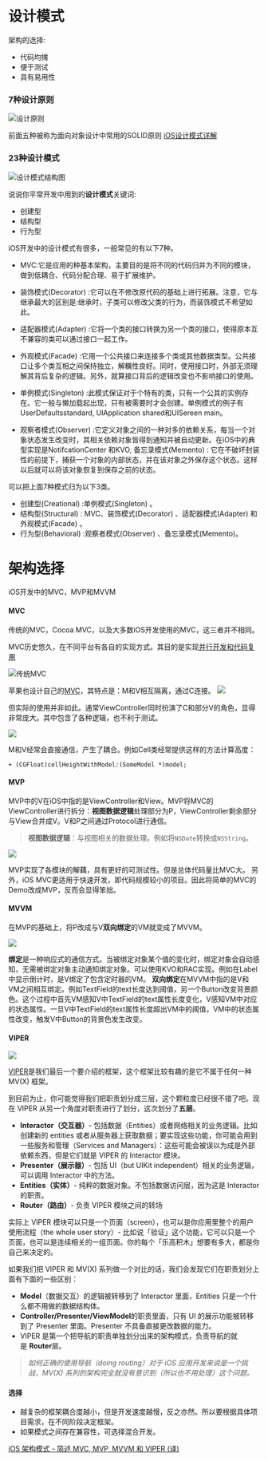 # 设计模式

架构的选择:
* 代码均摊
* 便于测试
* 具有易用性

### 7种设计原则
![设计原则](https://upload-images.jianshu.io/upload_images/1893416-1799d3166117a223.png?imageMogr2/auto-orient/strip%7CimageView2/2/w/1240)

前面五种被称为面向对象设计中常用的SOLID原则
[iOS设计模式详解](https://www.jianshu.com/p/e5c69c7b8c00)

### 23种设计模式
![设计模式结构图](https://upload-images.jianshu.io/upload_images/1893416-cfef4cca51c78ece.png?imageMogr2/auto-orient/strip%7CimageView2/2/w/1240)

说说你平常开发中用到的**设计模式**关键词:
* 创建型
* 结构型
* 行为型

iOS开发中的设计模式有很多，一般常见的有以下7种。
* MVC:它是应用的种基本架构，主要目的是将不同的代码归并为不同的模块，做到低耦合、代码分配合理、易于扩展维护。

* 装饰模式(Decorator) :它可以在不修改原代码的基础上进行拓展。注意，它与继承最大的区别是:继承时，子类可以修改父类的行为，而装饰模式不希望如此。

* 适配器模式(Adapter) :它将一个类的接口转换为另一个类的接口，使得原本互不兼容的类可以通过接口一起工作。

* 外观模式(Facade) :它用一个公共接口来连接多个类或其他数据类型。公共接口让多个类互相之间保持独立，解糲性良好。同时，使用接口时，外部无须理解其背后复杂的逻辑。另外，就算接口背后的逻辑改变也不影响接口的使用。

* 单例模式(Singleton) :此模式保证对于个特有的类，只有一个公其的实例存在。它一般与懒加载起出现，只有被需要时才会创建。单例模式的例子有UserDefaultsstandard, UlApplication shared和UISereen main。

* 观察者模式(Observer) :它定义对象之间的一种对多的依赖关系，每当一个对象状态发生改变时，其相关依赖对象皆得到通知并被自动更新。在iOS中的典型实现是NotifcationCenter 和KVO,
备忘录模式(Memento) : 它在不破坏封装性的前提下，捕获一个对象的内部状态，并在该对象之外保存这个状态。这样以后就可以将该对象恢复到保存之前的状态。

可以把上面7种模式归为以下3类。
* 创建型(Creational) :单例模式(Singleton) 。
* 结构型(Structural) : MVC、装饰模式(Decorator) 、适配器模式(Adapter) 和外观模式(Facade) 。
* 行为型(Behavioral) :观察者模式(Observer) 、备忘录模式(Memento)。

# 架构选择
iOS开发中的MVC，MVP和MVVM
#### MVC

传统的MVC，Cocoa MVC，以及大多数iOS开发使用的MVC，这三者并不相同。

MVC历史悠久，在不同平台有各自的实现方式。其目的是实现[并行开发和代码复用](https://link.jianshu.com/?t=https%3A%2F%2Fen.wikipedia.org%2Fwiki%2FModel%25E2%2580%2593view%25E2%2580%2593controller%23Goals_of_MVC)

![传统MVC](https://upload-images.jianshu.io/upload_images/1387381-60d9ddbdea7e3da4.png?imageMogr2/auto-orient/strip%7CimageView2/2/w/868)

苹果也设计自己的[MVC](https://link.jianshu.com/?t=https%3A%2F%2Fdeveloper.apple.com%2Flibrary%2Fcontent%2Fdocumentation%2FGeneral%2FConceptual%2FDevPedia-CocoaCore%2FMVC.html)，其特点是：M和V相互隔离，通过C连接。
![](https://upload-images.jianshu.io/upload_images/1387381-1f7c29dc59225de4.png?imageMogr2/auto-orient/strip%7CimageView2/2/w/1000)

[](https://link.jianshu.com/?t=https%3A%2F%2Fdeveloper.apple.com%2Flibrary%2Fcontent%2Fdocumentation%2FGeneral%2FConceptual%2FDevPedia-CocoaCore%2FMVC.html)

但实际的使用并非如此。通常ViewController同时扮演了C和部分V的角色，显得非常庞大。其中包含了各种逻辑，也不利于测试。

![](https://upload-images.jianshu.io/upload_images/1387381-3b58bbba2e4b1131.png?imageMogr2/auto-orient/strip%7CimageView2/2/w/324)

M和V经常会直接通信，产生了耦合。例如Cell类经常提供这样的方法计算高度：

```
+ (CGFloat)cellHeightWithModel:(SomeModel *)model;

```

#### MVP

MVP中的V在iOS中指的是ViewController和View。MVP将MVC的ViewController进行拆分：**视图数据逻辑**处理部分为P，ViewController剩余部分与View合并成V。V和P之间通过Protocol进行通信。

> **视图数据逻辑**：与视图相关的数据处理。例如将`NSDate`转换成`NSString`。

![](https://upload-images.jianshu.io/upload_images/1387381-b1732f666160bb75.png?imageMogr2/auto-orient/strip%7CimageView2/2/w/1000)

MVP实现了各模块的解藕，具有更好的可测试性。但是总体代码量比MVC大。
另外，iOS MVC更适用于快速开发，即代码规模较小的项目。因此将简单的MVC的Demo改成MVP，反而会显得笨拙。

#### MVVM

在MVP的基础上，将P改成与V**双向绑定**的VM就变成了MVVM。

![](https://upload-images.jianshu.io/upload_images/1387381-af0fece8056f440f.png?imageMogr2/auto-orient/strip%7CimageView2/2/w/1000)

**绑定**是一种响应式的通信方式。当被绑定对象某个值的变化时，绑定对象会自动感知，无需被绑定对象主动通知绑定对象。可以使用KVO和RAC实现。例如在Label中显示倒计时，是V绑定了包含定时器的VM。
**双向绑定**在MVVM中指的是V和VM之间相互绑定。例如TextField的text长度达到阈值，另一个Button改变背景颜色。这个过程中首先VM感知V中TextField的text属性长度变化，V感知VM中对应的状态属性。一旦V中TextField的text属性长度超出VM中的阈值，VM中的状态属性改变，触发V中Button的背景色发生改变。

#### VIPER
![](https://dn-coding-net-production-pp.codehub.cn/aaa8d85f-b66a-4bb2-a8f5-13fae704d3b1.png)

[VIPER](https://www.objc.io/issues/13-architecture/viper/)是我们最后一个要介绍的框架，这个框架比较有趣的是它不属于任何一种 MV(X) 框架。

到目前为止，你可能觉得我们把职责划分成三层，这个颗粒度已经很不错了吧。现在 VIPER 从另一个角度对职责进行了划分，这次划分了**五层**。

*   **Interactor（交互器）**- 包括数据（Entities）或者网络相关的业务逻辑。比如创建新的 entities 或者从服务器上获取数据；要实现这些功能，你可能会用到一些服务和管理（Services and Managers）：这些可能会被误以为成是外部依赖东西，但是它们就是 VIPER 的 Interactor 模块。
*   **Presenter（展示器）**- 包括 UI（but UIKit independent）相关的业务逻辑，可以调用 Interactor 中的方法。
*   **Entities（实体）**- 纯粹的数据对象。不包括数据访问层，因为这是 Interactor 的职责。
*   **Router（路由）**- 负责 VIPER 模块之间的转场

实际上 VIPER 模块可以只是一个页面（screen），也可以是你应用里整个的用户使用流程（the whole user story）- 比如说「验证」这个功能，它可以只是一个页面，也可以是连续相关的一组页面。你的每个「乐高积木」想要有多大，都是你自己来决定的。

如果我们把 VIPER 和 MV(X) 系列做一个对比的话，我们会发现它们在职责划分上面有下面的一些区别：

*   **Model**（数据交互）的逻辑被转移到了 Interactor 里面，Entities 只是一个什么都不用做的数据结构体。
*   **Controller/Presenter/ViewModel**的职责里面，只有 UI 的展示功能被转移到了 Presenter 里面。Presenter 不具备直接更改数据的能力。
*   VIPER 是第一个把导航的职责单独划分出来的架构模式，负责导航的就是 **Router**层。

> *如何正确的使用导航（doing routing）对于 iOS 应用开发来说是一个挑战，MV(X) 系列的架构完全就没有意识到（所以也不用处理）这个问题。*

#### 选择

* 越复杂的框架耦合度越小，但是开发速度越慢，反之亦然。所以要根据具体项目需求，在不同阶段决定框架。
* 如果模式之间存在兼容性，可选择混合开发。

[iOS 架构模式 - 简述 MVC, MVP, MVVM 和 VIPER (译)](https://blog.coding.net/blog/ios-architecture-patterns)
